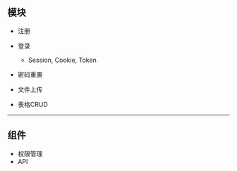 ## 模块
- 注册

- 登录
    - Session, Cookie, Token
- 密码重置

- 文件上传

- 表格CRUD

----------------
## 组件
- 权限管理
- API
